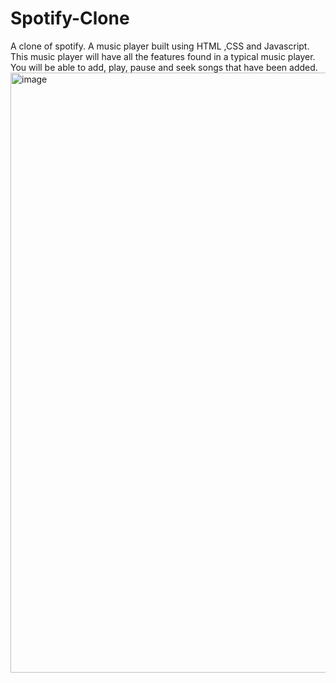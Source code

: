 # Spotify-Clone
A clone of spotify. A music player built using HTML ,CSS and Javascript. This music player will have all the features found in a typical music player. You will be able to add, play, pause and seek songs that have been added. 
<img width="960" alt="image" src="https://user-images.githubusercontent.com/108525380/208966219-2a85ca3d-36d8-49a7-9808-186e332c16b1.png">
